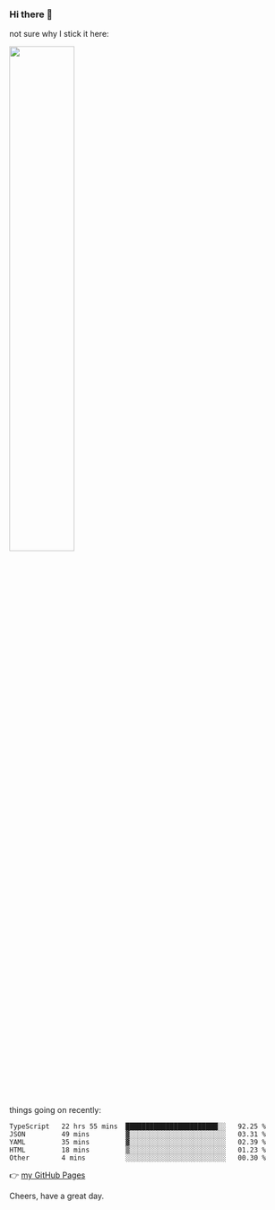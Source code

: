 ### Hi there 👋

not sure why I stick it here:

[<img width="48%" src="https://github-readme-stats.vercel.app/api?username=ykzhukian&show_icons=true&theme=dracula">](https://github.com/anuraghazra/github-readme-stats)


things going on recently:

<!--START_SECTION:waka-->

```text
TypeScript   22 hrs 55 mins  ███████████████████████░░   92.25 %
JSON         49 mins         ▓░░░░░░░░░░░░░░░░░░░░░░░░   03.31 %
YAML         35 mins         ▓░░░░░░░░░░░░░░░░░░░░░░░░   02.39 %
HTML         18 mins         ▒░░░░░░░░░░░░░░░░░░░░░░░░   01.23 %
Other        4 mins          ░░░░░░░░░░░░░░░░░░░░░░░░░   00.30 %
```

<!--END_SECTION:waka-->

👉 [my GitHub Pages](https://ykzhukian.github.io)

Cheers, have a great day.

